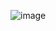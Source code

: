 ![image](https://github.com/DelpanDDD/ITDiplomchik-/assets/98009151/f71f239b-2492-4e90-84b6-988e63ef2451)
